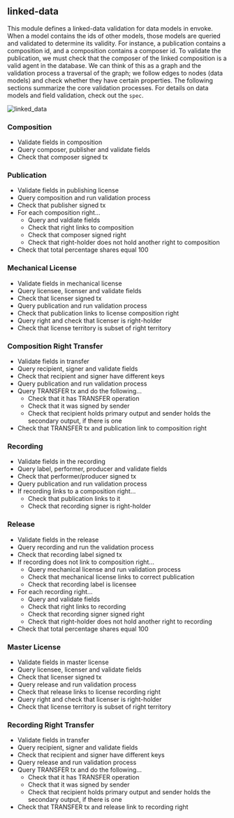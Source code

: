 ## linked-data

This module defines a linked-data validation for data models in envoke. When a model contains the ids of other models, those models are queried and validated to determine its validity. For instance, a publication contains a composition id, and a composition contains a composer id. To validate the publication, we must check that the composer of the linked composition is a valid agent in the database. We can think of this as a graph and the validation process a traversal of the graph; we follow edges to nodes (data models) and check whether they have certain properties. The following sections summarize the core validation processes. For details on data models and field validation, check out the `spec`.

![linked_data](https://github.com/zbo14/envoke/blob/master/linked_data/images/linked_data.png?raw=true)

### Composition

- Validate fields in composition
- Query composer, publisher and validate fields
- Check that composer signed tx

### Publication

- Validate fields in publishing license
- Query composition and run validation process
- Check that publisher signed tx
- For each composition right...
	- Query and valdiate fields 
	- Check that right links to composition
	- Check that composer signed right
	- Check that right-holder does not hold another right to composition
- Check that total percentage shares equal 100

### Mechanical License

- Validate fields in mechanical license
- Query licensee, licenser and validate fields
- Check that licenser signed tx
- Query publication and run validation process
- Check that publication links to license composition right
- Query right and check that licenser is right-holder
- Check that license territory is subset of right territory

### Composition Right Transfer

- Validate fields in transfer
- Query recipient, signer and validate fields
- Check that recipient and signer have different keys 
- Query publication and run validation process
- Query TRANSFER tx and do the following...
	- Check that it has TRANSFER operation
	- Check that it was signed by sender
	- Check that recipient holds primary output and sender holds the secondary output, if there is one
- Check that TRANSFER tx and publication link to composition right

### Recording

- Validate fields in the recording
- Query label, performer, producer and validate fields
- Check that performer/producer signed tx
- Query publication and run validation process
- If recording links to a composition right...
	- Check that publication links to it
	- Check that recording signer is right-holder

### Release

- Validate fields in the release
- Query recording and run the validation process
- Check that recording label signed tx
- If recording does not link to composition right...
	- Query mechanical license and run validation process
	- Check that mechanical license links to correct publication
	- Check that recording label is licensee
- For each recording right...
	- Query and validate fields
	- Check that right links to recording
	- Check that recording signer signed right
	- Check that right-holder does not hold another right to recording 
- Check that total percentage shares equal 100 

### Master License

- Validate fields in master license
- Query licensee, licenser and validate fields
- Check that licenser signed tx
- Query release and run validation process
- Check that release links to license recording right
- Query right and check that licenser is right-holder
- Check that license territory is subset of right territory

### Recording Right Transfer

- Validate fields in transfer
- Query recipient, signer and validate fields
- Check that recipient and signer have different keys 
- Query release and run validation process
- Query TRANSFER tx and do the following...
	- Check that it has TRANSFER operation
	- Check that it was signed by sender
	- Check that recipient holds primary output and sender holds the secondary output, if there is one
- Check that TRANSFER tx and release link to recording right